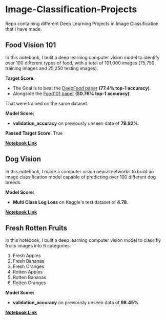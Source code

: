 # Image-Classification-Projects
Repo containing different Deep Learning Projects in Image Classification that I have made.

## Food Vision 101
In this notebook, I bulit a deep learning computer vision model to identify over 100 different types of food, with a total of 101,000 images (75,750 training images and 25,250 testing images).


**Target Score:**

* The Goal is to beat the [DeepFood paper](https://arxiv.org/abs/1606.05675) **(77.4% top-1 accuracy)**.
* Alongside the [Food101 paper](https://data.vision.ee.ethz.ch/cvl/datasets_extra/food-101/static/bossard_eccv14_food-101.pdf) **(50.76% top-1 accuracy)**.

That were trained on the same dataset.

**Model Score:**

* **validation_accuracy** on previously unseen data of **79.92%**.


**Passed Target Score:** True


[**Notebook Link**](https://github.com/Sayed-Husain/Image-Classification-Projects/blob/main/Food%20Vision/main.ipynb)




## Dog Vision

In this notebook, I made a computer vision neural networks to build an image classification model capable of predicting over 100 different dog breeds.

 


**Model Score:**
* **Multi Class Log Loss** on Kaggle's test dataset of **4.78**.




[**Notebook Link**](https://github.com/Sayed-Husain/Image-Classification-Projects/blob/main/Dog%20Vision/DogVision.ipynb)


## Fresh Rotten Fruits

In this notebook, I bulit a deep learning computer vision model to classifiy fruits images into 6 categories:

1. Fresh Apples
2. Fresh Bananas
3. Fresh Oranges
4. Rotten Apples
5. Rotten Bananas
6. Rotten Oranges

**Model Score:**

* **validation_accuracy** on previously unseen data of **98.45%**.


[**Notebook Link**](https://github.com/Sayed-Husain/Image-Classification-Projects/blob/main/Fresh%20Rotten%20Fruits/fruits.ipynb)
